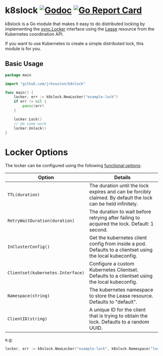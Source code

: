 # k8slock [![Godoc](https://godoc.org/github.com/jrhouston/k8slock?status.svg)](https://godoc.org/github.com/jrhouston/k8slock) [![Go Report Card](https://goreportcard.com/badge/github.com/jrhouston/k8slock)](https://goreportcard.com/report/github.com/jrhouston/k8slock)

k8slock is a Go module that makes it easy to do distributed locking by implementing the [sync.Locker](https://golang.org/pkg/sync/#Locker) interface using the [Lease](https://kubernetes.io/docs/reference/kubernetes-api/cluster-resources/lease-v1/) resource from the Kubernetes coordination API. 

If you want to use Kubernetes to create a simple distributed lock, this module is for you.


## Basic Usage

```go
package main

import "github.com/jrhouston/k8slock"

func main() {
    locker, err := k8slock.NewLocker("example-lock")
    if err != nil {
        panic(err)
    }

    locker.Lock()
    // do some work
    locker.Unlock()
}
```

# Locker Options

The locker can be configured using the following [functional options](https://dave.cheney.net/2014/10/17/functional-options-for-friendly-apis):

| Option | Details |
|---|---|
| `TTL(duration)` | The duration until the lock expires and can be forcibly claimed. By default the lock can be held infinitely. |
| `RetryWaitDuration(duration)` | The duration to wait before retrying after failing to acquired the lock. Default: 1 second. |
| `InClusterConfig()` | Get the kubernetes client config from inside a pod. Defaults to a clientset using the local kubeconfig. |
| `Clientset(kubernetes.Interface)` | Configure a custom Kubernetes Clientset. Defaults to a clientset using the local kubeconfig. |
| `Namespace(string)` | The kubernetes namespace to store the Lease resource. Defaults to "default". |
| `ClientID(string)` | A unique ID for the client that is trying to obtain the lock. Defaults to a random UUID. |

e.g:

```go
locker, err := k8slock.NewLocker("example-lock", k8slock.Namespace("locks"), k8slock.ClientID("client-0"))
```

